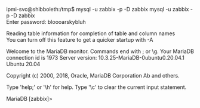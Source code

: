 ipmi-svc@shibboleth:/tmp$ mysql -u zabbix -p -D zabbix
mysql -u zabbix -p -D zabbix                                                                                                                                                                                                                 
Enter password: bloooarskybluh                                                                                                                                                                                                               
                                                                                                                                                                                                                                             
Reading table information for completion of table and column names                                                                                                                                                                           
You can turn off this feature to get a quicker startup with -A

Welcome to the MariaDB monitor.  Commands end with ; or \g.
Your MariaDB connection id is 1973
Server version: 10.3.25-MariaDB-0ubuntu0.20.04.1 Ubuntu 20.04

Copyright (c) 2000, 2018, Oracle, MariaDB Corporation Ab and others.

Type 'help;' or '\h' for help. Type '\c' to clear the current input statement.

MariaDB [zabbix]>